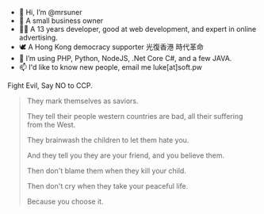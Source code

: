 - 👋 Hi, I’m @mrsuner
- 👀 A small business owner
- 👨‍💻 A 13 years developer, good at web development, and expert in online advertising. 
- 🕊️ A Hong Kong democracy supporter 光復香港 時代革命
- 🌱 I’m using PHP, Python, NodeJS, .Net Core C#, and a few JAVA.
- 📫 I'd like to know new people, email me luke[at]soft.pw

Fight Evil, Say NO to CCP.

> They mark themselves as saviors.
> 
> They tell their people western countries are bad, all their suffering from the West.
> 
> They brainwash the children to let them hate you.
> 
> And they tell you they are your friend, and you believe them.
> 
> Then don't blame them when they kill your child.
> 
> Then don't cry when they take your peaceful life.
> 
> Because you choose it.

<!---
mrsuner/mrsuner is a ✨ special ✨ repository because its `README.md` (this file) appears on your GitHub profile.
You can click the Preview link to take a look at your changes.
--->
